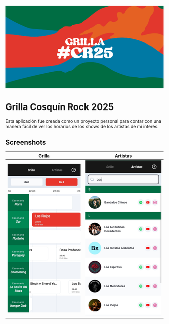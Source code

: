 ![Grilla Cosquín Rock 2025](src/app/opengraph-image.jpg)

# Grilla Cosquín Rock 2025

Esta aplicación fue creada como un proyecto personal para contar con una manera fácil de ver los horarios de los shows de los artistas de mí interés.

## Screenshots

| Grilla | Artistas |
|-|-|
|![Grilla Cosquín Rock 2025](public/screenshots/1.jpg)|![Grilla Cosquín Rock 2025](public/screenshots/2.jpg)|
